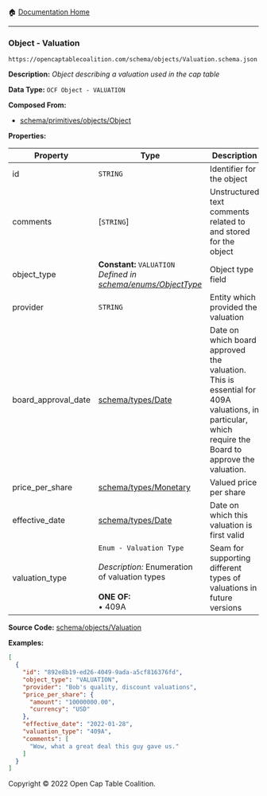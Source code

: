 :house: [Documentation Home](../../../)

---

### Object - Valuation

`https://opencaptablecoalition.com/schema/objects/Valuation.schema.json`

**Description:** _Object describing a valuation used in the cap table_

**Data Type:** `OCF Object - VALUATION`

**Composed From:**

- [schema/primitives/objects/Object](../../../../schema/primitives/objects/Object.md)

**Properties:**

| Property            | Type                                                                                                                 | Description                                                                                                                                         | Required   |
| ------------------- | -------------------------------------------------------------------------------------------------------------------- | --------------------------------------------------------------------------------------------------------------------------------------------------- | ---------- |
| id                  | `STRING`                                                                                                             | Identifier for the object                                                                                                                           | `REQUIRED` |
| comments            | [`STRING`]                                                                                                           | Unstructured text comments related to and stored for the object                                                                                     | -          |
| object_type         | **Constant:** `VALUATION`</br>_Defined in [schema/enums/ObjectType](../../../schema/enums/ObjectType.md)_            | Object type field                                                                                                                                   | `REQUIRED` |
| provider            | `STRING`                                                                                                             | Entity which provided the valuation                                                                                                                 | -          |
| board_approval_date | [schema/types/Date](../../../schema/types/Date.md)                                                                   | Date on which board approved the valuation. This is essential for 409A valuations, in particular, which require the Board to approve the valuation. | -          |
| price_per_share     | [schema/types/Monetary](../../../schema/types/Monetary.md)                                                           | Valued price per share                                                                                                                              | `REQUIRED` |
| effective_date      | [schema/types/Date](../../../schema/types/Date.md)                                                                   | Date on which this valuation is first valid                                                                                                         | `REQUIRED` |
| valuation_type      | `Enum - Valuation Type`</br></br>_Description:_ Enumeration of valuation types</br></br>**ONE OF:** </br>&bull; 409A | Seam for supporting different types of valuations in future versions                                                                                | `REQUIRED` |

**Source Code:** [schema/objects/Valuation](../../../schema/objects/Valuation.schema.json)

**Examples:**

```json
[
  {
    "id": "892e8b19-ed26-4049-9ada-a5cf816376fd",
    "object_type": "VALUATION",
    "provider": "Bob's quality, discount valuations",
    "price_per_share": {
      "amount": "10000000.00",
      "currency": "USD"
    },
    "effective_date": "2022-01-28",
    "valuation_type": "409A",
    "comments": [
      "Wow, what a great deal this guy gave us."
    ]
  }
]
```

Copyright © 2022 Open Cap Table Coalition.
